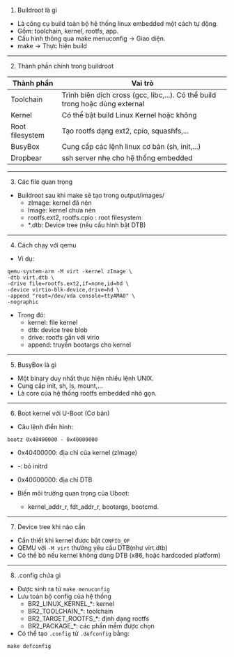 1. Buildroot là gì
- Là công cụ build toàn bộ hệ thống linux embedded một cách tự động.
- Gồm: toolchain, kernel, rootfs, app.
- Cấu hình thông qua make menuconfig -> Giao diện.
- make -> Thực hiện build

------
2. Thành phần chính trong buildroot

| Thành phần| Vai trò |
|-----------|--------|
|Toolchain  | Trình biên dịch cross (gcc, libc,...). Có thể build trong hoặc dùng external|
|Kernel     | Có thể bật build Linux Kernel hoặc không|
|Root filesystem| Tạo rootfs dạng ext2, cpio, squashfs,...|
|BusyBox    | Cung cấp các lệnh linux cơ bản (sh, init,...)|
|Dropbear   | ssh server nhẹ cho hệ thống embedded|

----------
3. Các file quan trọng
- Buildroot sau khi make sẽ tạo trong output/images/
    - zImage: kernel đã nén
    - Image: kernel chưa nén
    - rootfs.ext2, rootfs.cpio : root filesystem
    - *.dtb: Device tree (nếu cấu hình bật DTB)

----------
4. Cách chạy với qemu
- Ví dụ:
```
qemu-system-arm -M virt -kernel zImage \
-dtb virt.dtb \
-drive file=rootfs.ext2,if=none,id=hd \
-device virtio-blk-device,drive=hd \
-append "root=/dev/vda console=ttyAMA0" \
-nographic
```

- Trong đó:
    - kernel: file kernel
    - dtb: device tree blob
    - drive: rootfs gắn với virio
    - append: truyền bootargs cho kernel

-------
5. BusyBox là gì
- Một binary duy nhất thực hiện nhiều lệnh UNIX.
- Cung cấp init, sh, ls, mount,...
- Là core của hệ thống rootfs embedded nhỏ gọn.

-------
6. Boot kernel với U-Boot (Cơ bản)
- Câu lệnh điển hình:
```
bootz 0x40400000 - 0x40000000
```
- 0x40400000: địa chỉ của kernel (zImage)
- -: bỏ initrd
- 0x40000000: địa chỉ DTB

- Biến môi trường quan trọng của Uboot:
    - kernel_addr_r, fdt_addr_r, bootargs, bootcmd.

--------
7. Device tree khi nào cần
- Cần thiết khi kernel được bật `CONFIG_OF`
- QEMU với `-M virt` thường yêu cầu DTB(như virt.dtb)
- Có thể bỏ nếu kernel không dùng DTB (x86, hoặc hardcoded platform)

----------
8. .config chứa gì
- Được sinh ra từ `make menuconfig`
- Lưu toàn bộ config của hệ thống
    - BR2_LINUX_KERNEL_*: kernel
    - BR2_TOOLCHAIN_*: toolchain
    - BR2_TARGET_ROOTFS_*: định dạng rootfs
    - BR2_PACKAGE_*: các phần mềm được chọn
- Có thể tạo `.config` từ `.defconfig` bằng:
```
make defconfig
```

